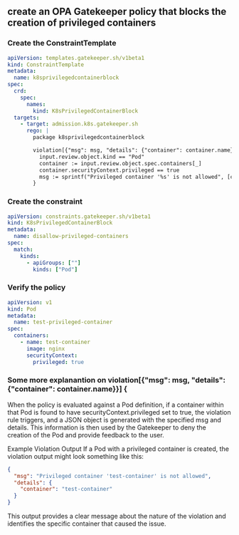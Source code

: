 ## create an OPA Gatekeeper policy that blocks the creation of privileged containers

### Create the ConstraintTemplate
```yaml
apiVersion: templates.gatekeeper.sh/v1beta1
kind: ConstraintTemplate
metadata:
  name: k8sprivilegedcontainerblock
spec:
  crd:
    spec:
      names:
        kind: K8sPrivilegedContainerBlock
  targets:
    - target: admission.k8s.gatekeeper.sh
      rego: |
        package k8sprivilegedcontainerblock

        violation[{"msg": msg, "details": {"container": container.name}}] {
          input.review.object.kind == "Pod"
          container := input.review.object.spec.containers[_]
          container.securityContext.privileged == true
          msg := sprintf("Privileged container '%s' is not allowed", [container.name])
        }
```

### Create the constraint

```yaml
apiVersion: constraints.gatekeeper.sh/v1beta1
kind: K8sPrivilegedContainerBlock
metadata:
  name: disallow-privileged-containers
spec:
  match:
    kinds:
      - apiGroups: [""]
        kinds: ["Pod"]
```

### Verify the policy 
```yaml
apiVersion: v1
kind: Pod
metadata:
  name: test-privileged-container
spec:
  containers:
    - name: test-container
      image: nginx
      securityContext:
        privileged: true
```

### Some more explanantion on violation[{"msg": msg, "details": {"container": container.name}}] {
When the policy is evaluated against a Pod definition, if a container within that Pod is found to have securityContext.privileged set to true, the violation rule triggers, and a JSON object is generated with the specified msg and details. This information is then used by the Gatekeeper to deny the creation of the Pod and provide feedback to the user.

Example Violation Output
If a Pod with a privileged container is created, the violation output might look something like this:

```json
{
  "msg": "Privileged container 'test-container' is not allowed",
  "details": {
    "container": "test-container"
  }
}
```
This output provides a clear message about the nature of the violation and identifies the specific container that caused the issue.









